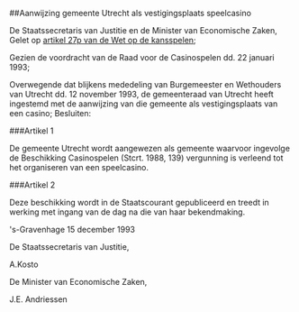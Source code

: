 <meta http-equiv='Content-Type' content='text/html; charset=utf-8' />

##Aanwijzing gemeente Utrecht als vestigingsplaats speelcasino

De Staatssecretaris van Justitie en de Minister van Economische Zaken,  
Gelet op [artikel 27p van de Wet op de kansspelen](../../../../../../../../wet/wet/op/de/kansspelen/BWBR0002469/README.md);

Gezien de voordracht van de Raad voor de Casinospelen dd. 22 januari 1993;

Overwegende dat blijkens mededeling van Burgemeester en Wethouders van Utrecht dd. 12 november 1993, de gemeenteraad van Utrecht heeft ingestemd met de aanwijzing van die gemeente als vestigingsplaats van een casino;
Besluiten:    

###Artikel  1  

De gemeente Utrecht wordt aangewezen als gemeente waarvoor ingevolge de Beschikking Casinospelen (Stcrt. 1988, 139) vergunning is verleend tot het organiseren van een speelcasino. 

###Artikel  2  

Deze beschikking wordt in de Staatscourant gepubliceerd en treedt in werking met ingang van de dag na die van haar bekendmaking. 

's-Gravenhage 
15 december 1993    

De 
Staatssecretaris van Justitie, 

A.Kosto

De 
Minister van Economische Zaken,

J.E. Andriessen    
